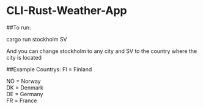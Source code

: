 # CLI-Rust-Weather-App

##To run:

cargo run stockholm SV

And you can change stockholm to any city
and SV to the country where the city is located

##Example Countrys:
FI = Finland  

NO  = Norway  
DK = Denmark  
DE = Germany  
FR  = France  
